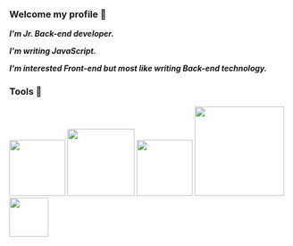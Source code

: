 ### Welcome my profile 👋

   __*I'm Jr. Back-end developer.*__

   __*I'm writing JavaScript.*__

   __*I'm interested Front-end but most like writing Back-end technology.*__


### Tools 🧰


<img src='https://nodejs.org/static/images/logos/nodejs-new-pantone-black.svg' width='100' /> <img src='https://external-content.duckduckgo.com/iu/?u=https%3A%2F%2Fdwglogo.com%2Fwp-content%2Fuploads%2F2017%2F09%2FReact_logo.png&f=1&nofb=1' width='120' /> <img src='https://seeklogo.com/images/N/next-js-logo-7929BCD36F-seeklogo.com.png' width='100' /> <img src='https://camo.githubusercontent.com/0566752248b4b31b2c4bdc583404e41066bd0b6726f310b73e1140deefcc31ac/68747470733a2f2f692e636c6f756475702e636f6d2f7a6659366c4c376546612d3330303078333030302e706e67' width='160' /> <img src='https://camo.githubusercontent.com/94761affed6454156a526a0fcab454ed4a432d9472087a9d330598a38ffe56cd/68747470733a2f2f7261772e6769746875622e636f6d2f676f6c616e672d73616d706c65732f676f706865722d766563746f722f6d61737465722f676f706865722e706e67' width='70' />
